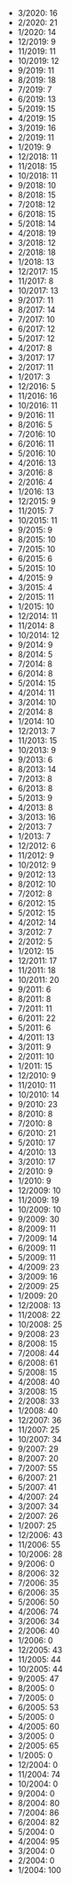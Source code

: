 *  3/2020: 16
*  2/2020: 21
*  1/2020: 14
*  12/2019: 9
*  11/2019: 11
*  10/2019: 12
*  9/2019: 11
*  8/2019: 18
*  7/2019: 7
*  6/2019: 13
*  5/2019: 15
*  4/2019: 15
*  3/2019: 16
*  2/2019: 11
*  1/2019: 9
*  12/2018: 11
*  11/2018: 15
*  10/2018: 11
*  9/2018: 10
*  8/2018: 15
*  7/2018: 12
*  6/2018: 15
*  5/2018: 14
*  4/2018: 19
*  3/2018: 12
*  2/2018: 18
*  1/2018: 13
*  12/2017: 15
*  11/2017: 8
*  10/2017: 13
*  9/2017: 11
*  8/2017: 14
*  7/2017: 10
*  6/2017: 12
*  5/2017: 12
*  4/2017: 8
*  3/2017: 17
*  2/2017: 11
*  1/2017: 3
*  12/2016: 5
*  11/2016: 16
*  10/2016: 11
*  9/2016: 11
*  8/2016: 5
*  7/2016: 10
*  6/2016: 11
*  5/2016: 10
*  4/2016: 13
*  3/2016: 8
*  2/2016: 4
*  1/2016: 13
*  12/2015: 9
*  11/2015: 7
*  10/2015: 11
*  9/2015: 9
*  8/2015: 10
*  7/2015: 10
*  6/2015: 6
*  5/2015: 10
*  4/2015: 9
*  3/2015: 4
*  2/2015: 11
*  1/2015: 10
*  12/2014: 11
*  11/2014: 8
*  10/2014: 12
*  9/2014: 9
*  8/2014: 5
*  7/2014: 8
*  6/2014: 8
*  5/2014: 15
*  4/2014: 11
*  3/2014: 10
*  2/2014: 8
*  1/2014: 10
*  12/2013: 7
*  11/2013: 15
*  10/2013: 9
*  9/2013: 6
*  8/2013: 14
*  7/2013: 8
*  6/2013: 8
*  5/2013: 9
*  4/2013: 8
*  3/2013: 16
*  2/2013: 7
*  1/2013: 7
*  12/2012: 6
*  11/2012: 9
*  10/2012: 9
*  9/2012: 13
*  8/2012: 10
*  7/2012: 8
*  6/2012: 15
*  5/2012: 15
*  4/2012: 14
*  3/2012: 7
*  2/2012: 5
*  1/2012: 15
*  12/2011: 17
*  11/2011: 18
*  10/2011: 20
*  9/2011: 6
*  8/2011: 8
*  7/2011: 11
*  6/2011: 22
*  5/2011: 6
*  4/2011: 13
*  3/2011: 9
*  2/2011: 10
*  1/2011: 15
*  12/2010: 9
*  11/2010: 11
*  10/2010: 14
*  9/2010: 23
*  8/2010: 8
*  7/2010: 8
*  6/2010: 21
*  5/2010: 17
*  4/2010: 13
*  3/2010: 17
*  2/2010: 9
*  1/2010: 9
*  12/2009: 10
*  11/2009: 19
*  10/2009: 10
*  9/2009: 30
*  8/2009: 11
*  7/2009: 14
*  6/2009: 11
*  5/2009: 11
*  4/2009: 23
*  3/2009: 16
*  2/2009: 25
*  1/2009: 20
*  12/2008: 13
*  11/2008: 22
*  10/2008: 25
*  9/2008: 23
*  8/2008: 15
*  7/2008: 44
*  6/2008: 61
*  5/2008: 15
*  4/2008: 40
*  3/2008: 15
*  2/2008: 33
*  1/2008: 40
*  12/2007: 36
*  11/2007: 25
*  10/2007: 34
*  9/2007: 29
*  8/2007: 20
*  7/2007: 55
*  6/2007: 21
*  5/2007: 41
*  4/2007: 24
*  3/2007: 34
*  2/2007: 26
*  1/2007: 25
*  12/2006: 43
*  11/2006: 55
*  10/2006: 28
*  9/2006: 0
*  8/2006: 32
*  7/2006: 35
*  6/2006: 35
*  5/2006: 50
*  4/2006: 74
*  3/2006: 34
*  2/2006: 40
*  1/2006: 0
*  12/2005: 43
*  11/2005: 44
*  10/2005: 44
*  9/2005: 47
*  8/2005: 0
*  7/2005: 0
*  6/2005: 53
*  5/2005: 0
*  4/2005: 60
*  3/2005: 0
*  2/2005: 65
*  1/2005: 0
*  12/2004: 0
*  11/2004: 74
*  10/2004: 0
*  9/2004: 0
*  8/2004: 80
*  7/2004: 86
*  6/2004: 82
*  5/2004: 0
*  4/2004: 95
*  3/2004: 0
*  2/2004: 0
*  1/2004: 100